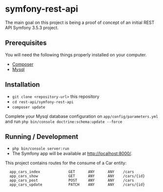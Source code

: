 symfony-rest-api
================

The main goal on this project is being a proof of concept of an initial REST API Symfony 3.5.3 project.

## Prerequisites

You will need the following things properly installed on your computer.

* [Composer](https://getcomposer.org)
* [Mysql](https://www.mysql.com)

## Installation

* `git clone <repository-url>` this repository
* `cd rest-api/symfony-rest-api`
* `composer update`

Complete your Mysql database configuration on `app/config/parameters.yml` and run `php bin/console doctrine:schema:update --force`


## Running / Development

* `php bin/console server:run`
* The Symfony app will be available at [http://localhost:8000/](http://localhost:8000/).

This project contains routes for the consume of a Car entity: 
```
  app_cars_index             GET      ANY      ANY    /cars                              
  app_cars_show              GET      ANY      ANY    /cars/{id}                         
  app_cars_post              POST     ANY      ANY    /cars                              
  app_cars_update            PATCH    ANY      ANY    /cars/{id}                         
```